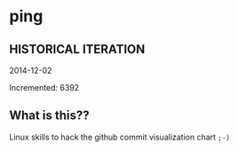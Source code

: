 # ping

## HISTORICAL ITERATION
2014-12-02

Incremented: 6392

## What is this?? 
Linux skills to hack the github commit visualization chart `;-)`
